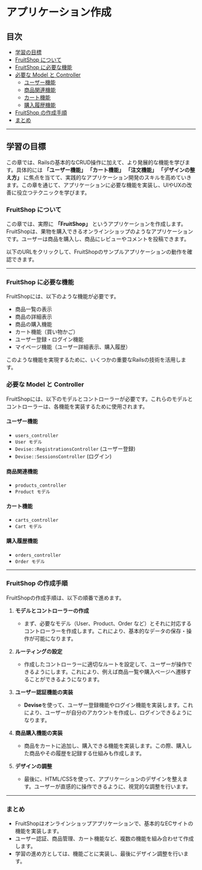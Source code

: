# アプリケーション作成

## 目次
- [学習の目標](#学習の目標)
- [FruitShop について](#FruitShop-について)
- [FruitShop に必要な機能](#FruitShop-に必要な機能)
- [必要な Model と Controller](#必要な-model-と-controller)
    - [ユーザー機能](#ユーザー機能)
    - [商品関連機能](#商品関連機能)
    - [カート機能](#カート機能)
    - [購入履歴機能](#購入履歴機能)
- [FruitShop の作成手順](#FruitShop-の作成手順)
- [まとめ](#まとめ)

---

## 学習の目標

この章では、Railsの基本的なCRUD操作に加えて、より発展的な機能を学びます。具体的には **「ユーザー機能」 「カート機能」 「注文機能」 「デザインの整え方」** に焦点を当てて、実践的なアプリケーション開発のスキルを高めていきます。この章を通じて、アプリケーションに必要な機能を実装し、UIやUXの改善に役立つテクニックを学びます。

### FruitShop について

この章では、実際に **「FruitShop」** というアプリケーションを作成します。FruitShopは、果物を購入できるオンラインショップのようなアプリケーションです。ユーザーは商品を購入し、商品にレビューやコメントを投稿できます。

以下のURLをクリックして、FruitShopのサンプルアプリケーションの動作を確認できます。

<!-- 完成形の画像を入れる -->
---

### FruitShop に必要な機能

FruitShopには、以下のような機能が必要です。

- 商品一覧の表示
- 商品の詳細表示
- 商品の購入機能
- カート機能（買い物かご）
- ユーザー登録・ログイン機能
- マイページ機能（ユーザー詳細表示、購入履歴）

このような機能を実現するために、いくつかの重要なRailsの技術を活用します。

### 必要な Model と Controller

FruitShopには、以下のモデルとコントローラーが必要です。これらのモデルとコントローラーは、各機能を実装するために使用されます。

#### ユーザー機能

- `users_controller`
- `User モデル`
- `Devise::RegistrationsController` (ユーザー登録)
- `Devise::SessionsController` (ログイン)

#### 商品関連機能

- `products_controller`
- `Product モデル`

#### カート機能

- `carts_controller`
- `Cart モデル`

#### 購入履歴機能

- `orders_controller`
- `Order モデル`

---

### FruitShop の作成手順

FruitShopの作成手順は、以下の順番で進めます。

1. **モデルとコントローラーの作成**
   - まず、必要なモデル（User、Product、Order など）とそれに対応するコントローラーを作成します。これにより、基本的なデータの保存・操作が可能になります。

1. **ルーティングの設定**
   - 作成したコントローラーに適切なルートを設定して、ユーザーが操作できるようにします。これにより、例えば商品一覧や購入ページへ遷移することができるようになります。

1. **ユーザー認証機能の実装**
   - **Devise**を使って、ユーザー登録機能やログイン機能を実装します。これにより、ユーザーが自分のアカウントを作成し、ログインできるようになります。

1. **商品購入機能の実装**
   - 商品をカートに追加し、購入できる機能を実装します。この際、購入した商品やその履歴を記録する仕組みも作成します。

1. **デザインの調整**
   - 最後に、HTML/CSSを使って、アプリケーションのデザインを整えます。ユーザーが直感的に操作できるように、視覚的な調整を行います。
<!-- 無理ならこの項目は削除 -->
---

### まとめ

- FruitShopはオンラインショップアプリケーションで、基本的なECサイトの機能を実装します。
- ユーザー認証、商品管理、カート機能など、複数の機能を組み合わせて作成します。
- 学習の進め方としては、機能ごとに実装し、最後にデザイン調整を行います。
